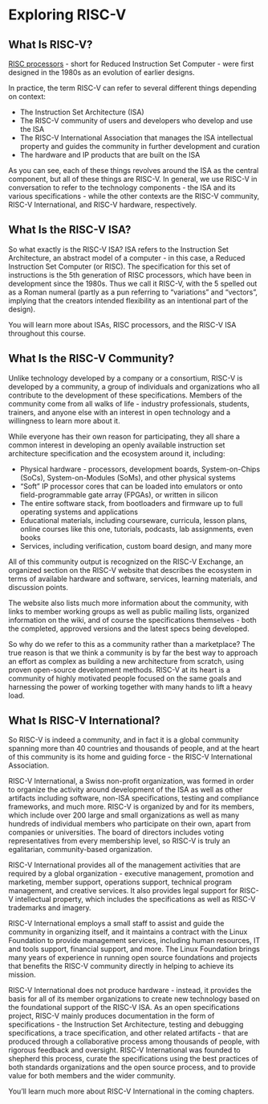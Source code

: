 # Exploring RISC-V
## What Is RISC-V?

[RISC processors](https://en.wikipedia.org/wiki/Reduced_instruction_set_computer) - short for Reduced Instruction Set Computer - were first designed in the 1980s as an evolution of earlier designs.

In practice, the term RISC-V can refer to several different things depending on context:
- The Instruction Set Architecture (ISA)
- The RISC-V community of users and developers who develop and use the ISA
- The RISC-V International Association that manages the ISA intellectual property and guides the community in further development and curation
- The hardware and IP products that are built on the ISA

As you can see, each of these things revolves around the ISA as the central component, but all of these things are RISC-V. In general, we use RISC-V in conversation to refer to the technology components - the ISA and its various specifications - while the other contexts are the RISC-V community, RISC-V International, and RISC-V hardware, respectively.

## What Is the RISC-V ISA?
So what exactly is the RISC-V ISA? ISA refers to the Instruction Set Architecture, an abstract model of a computer - in this case, a Reduced Instruction Set Computer (or RISC). The specification for this set of instructions is the 5th generation of RISC processors, which have been in development since the 1980s. Thus we call it RISC-V, with the 5 spelled out as a Roman numeral (partly as a pun referring to “variations” and “vectors”, implying that the creators intended flexibility as an intentional part of the design).

You will learn more about ISAs, RISC processors, and the RISC-V ISA throughout this course.

## What Is the RISC-V Community?
Unlike technology developed by a company or a consortium, RISC-V is developed by a community, a group of individuals and organizations who all contribute to the development of these specifications. Members of the community come from all walks of life - industry professionals, students, trainers, and anyone else with an interest in open technology and a willingness to learn more about it.

While everyone has their own reason for participating, they all share a common interest in developing an openly available instruction set architecture specification and the ecosystem around it, including:
- Physical hardware - processors, development boards, System-on-Chips (SoCs), System-on-Modules (SoMs), and other physical systems
- “Soft” IP processor cores that can be loaded into emulators or onto field-programmable gate array (FPGAs), or written in silicon
- The entire software stack, from bootloaders and firmware up to full operating systems and applications
- Educational materials, including courseware, curricula, lesson plans, online courses like this one, tutorials, podcasts, lab assignments, even books
- Services, including verification, custom board design, and many more

All of this community output is recognized on the RISC-V Exchange, an organized section on the RISC-V website that describes the ecosystem in terms of available hardware and software, services, learning materials, and discussion points.

The website also lists much more information about the community, with links to member working groups as well as public mailing lists, organized information on the wiki, and of course the specifications themselves - both the completed, approved versions and the latest specs being developed.

So why do we refer to this as a community rather than a marketplace? The true reason is that we think a community is by far the best way to approach an effort as complex as building a new architecture from scratch, using proven open-source development methods. RISC-V at its heart is a community of highly motivated people focused on the same goals and harnessing the power of working together with many hands to lift a heavy load.

## What Is RISC-V International?
So RISC-V is indeed a community, and in fact it is a global community spanning more than 40 countries and thousands of people, and at the heart of this community is its home and guiding force - the RISC-V International Association.

RISC-V International, a Swiss non-profit organization, was formed in order to organize the activity around development of the ISA as well as other artifacts including software, non-ISA specifications, testing and compliance frameworks, and much more. RISC-V is organized by and for its members, which include over 200 large and small organizations as well as many hundreds of individual members who participate on their own, apart from companies or universities. The board of directors includes voting representatives from every membership level, so RISC-V is truly an egalitarian, community-based organization.

RISC-V International provides all of the management activities that are required by a global organization - executive management, promotion and marketing, member support, operations support, technical program management, and creative services. It also provides legal support for RISC-V intellectual property, which includes the specifications as well as RISC-V trademarks and imagery.

RISC-V International employs a small staff to assist and guide the community in organizing itself, and it maintains a contract with the Linux Foundation to provide management services, including human resources, IT and tools support, financial support, and more. The Linux Foundation brings many years of experience in running open source foundations and projects that benefits the RISC-V community directly in helping to achieve its mission.

RISC-V International does not produce hardware - instead, it provides the basis for all of its member organizations to create new technology based on the foundational support of the RISC-V ISA. As an open specifications project, RISC-V mainly produces documentation in the form of specifications - the Instruction Set Architecture, testing and debugging specifications, a trace specification, and other related artifacts - that are produced through a collaborative process among thousands of people, with rigorous feedback and oversight. RISC-V International was founded to shepherd this process, curate the specifications using the best practices of both standards organizations and the open source process, and to provide value for both members and the wider community.

You’ll learn much more about RISC-V International in the coming chapters.

